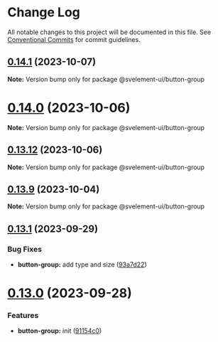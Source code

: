 # Change Log

All notable changes to this project will be documented in this file.
See [Conventional Commits](https://conventionalcommits.org) for commit guidelines.

## [0.14.1](https://github.com/koory1st/svelte-element-ui/compare/v0.14.0...v0.14.1) (2023-10-07)

**Note:** Version bump only for package @svelement-ui/button-group

# [0.14.0](https://github.com/koory1st/svelte-element-ui/compare/v0.13.12...v0.14.0) (2023-10-06)

**Note:** Version bump only for package @svelement-ui/button-group

## [0.13.12](https://github.com/koory1st/svelte-element-ui/compare/v0.13.11...v0.13.12) (2023-10-06)

**Note:** Version bump only for package @svelement-ui/button-group

## [0.13.9](https://github.com/koory1st/svelte-element-ui/compare/v0.13.8...v0.13.9) (2023-10-04)

**Note:** Version bump only for package @svelement-ui/button-group

## [0.13.1](https://github.com/koory1st/svelte-element-ui/compare/v0.13.0...v0.13.1) (2023-09-29)

### Bug Fixes

* **button-group:** add type and size ([93a7d22](https://github.com/koory1st/svelte-element-ui/commit/93a7d2202744c10d935990186521ee73d1150adb))

# [0.13.0](https://github.com/koory1st/svelte-element-ui/compare/v0.12.8...v0.13.0) (2023-09-28)

### Features

* **button-group:** init ([91154c0](https://github.com/koory1st/svelte-element-ui/commit/91154c01d2f48172a05ea658a478477e308c077d))
